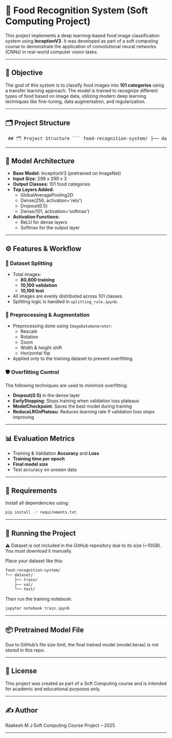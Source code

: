 # 🍱 Food Recognition System (Soft Computing Project)

This project implements a deep learning–based food image classification system using **InceptionV3**. It was developed as part of a soft computing course to demonstrate the application of convolutional neural networks (CNNs) in real-world computer vision tasks.

---

## 🎯 Objective

The goal of this system is to classify food images into **101 categories** using a transfer learning approach. The model is trained to recognize different types of food based on image data, utilizing modern deep learning techniques like fine-tuning, data augmentation, and regularization.

---

## 🗂️ Project Structure

<pre> ## 🗂️ Project Structure ``` food-recognition-system/ ├── dataset/ # Contains 'train', 'val', 'test' subfolders (not included in repo) │ ├── train/ │ ├── val/ │ └── test/ │ ├── train.ipynb # Main notebook for training the model ├── splitting_rule.ipynb # Notebook used to prepare dataset split ├── model.keras # Final trained model (excluded from GitHub due to size) ├── requirements.txt # List of Python dependencies ├── README.md └── .gitignore ``` </pre>


---

## 🧠 Model Architecture

- **Base Model:** InceptionV3 (pretrained on ImageNet)
- **Input Size:** 299 x 299 x 3
- **Output Classes:** 101 food categories
- **Top Layers Added:**
  - GlobalAveragePooling2D
  - Dense(256, activation='relu')
  - Dropout(0.5)
  - Dense(101, activation='softmax')
- **Activation Functions:**
  - ReLU for dense layers
  - Softmax for the output layer

---

## ⚙️ Features & Workflow

### 📁 Dataset Splitting

- Total images:
  - **80,800 training**
  - **10,100 validation**
  - **10,100 test**
- All images are evenly distributed across 101 classes.
- Splitting logic is handled in `splitting_rule.ipynb`.

### 🧪 Preprocessing & Augmentation

- Preprocessing done using `ImageDataGenerator`:
  - Rescale
  - Rotation
  - Zoom
  - Width & height shift
  - Horizontal flip
- Applied only to the training dataset to prevent overfitting.

### 🛡️ Overfitting Control

The following techniques are used to minimize overfitting:

- **Dropout(0.5)** in the dense layer
- **EarlyStopping**: Stops training when validation loss plateaus
- **ModelCheckpoint**: Saves the best model during training
- **ReduceLROnPlateau**: Reduces learning rate if validation loss stops improving

---

## 📊 Evaluation Metrics

- Training & Validation **Accuracy** and **Loss**
- **Training time per epoch**
- **Final model size**
- Test accuracy on unseen data

---

## 🧾 Requirements

Install all dependencies using:

```bash
pip install -r requirements.txt

```
---
## 🚀 Running the Project
⚠️ Dataset is not included in the GitHub repository due to its size (~10GB). You must download it manually.

Place your dataset like this:

```bash
food-recognition-system/
└── dataset/
    ├── train/
    ├── val/
    └── test/
```
Then run the training notebook: 
```bash
jupyter notebook train.ipynb
```
---
## 📦 Pretrained Model File
Due to GitHub’s file size limit, the final trained model (model.keras) is not stored in this repo.

---

## 📘 License
This project was created as part of a Soft Computing course and is intended for academic and educational purposes only.

---
## ✍️ Author
Raakesh M J
Soft Computing Course Project – 2025

---
